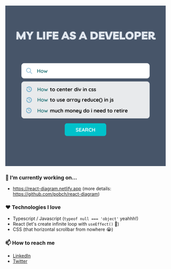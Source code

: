 <p align="center">
  <img alt="Hi, I'm Pob" src="./pob_intro3.png" width="512" />
</p>

### 👻 I’m currently working on...

- https://react-diagram.netlify.app (more details: https://github.com/pobch/react-diagram)

### ❤️ Technologies I love

- Typescript / Javascript (`typeof null === 'object'` yeahhh!)
- React (let's create infinite loop with `useEffect()` 🚀)
- CSS (that horizontal scrollbar from nowhere 😭)

### 📫 How to reach me

- [LinkedIn](https://www.linkedin.com/in/pob-ch-b2836baa)
- [Twitter](https://twitter.com/pob_ch)

<!--
**pobch/pobch** is a ✨ _special_ ✨ repository because its `README.md` (this file) appears on your GitHub profile.

Here are some ideas to get you started:

- 🔭 I’m currently working on ...
- 🌱 I’m currently learning ...
- 👯 I’m looking to collaborate on ...
- 🤔 I’m looking for help with ...
- 💬 Ask me about ...
- 📫 How to reach me: ...
- 😄 Pronouns: ...
- ⚡ Fun fact: ...
-->
